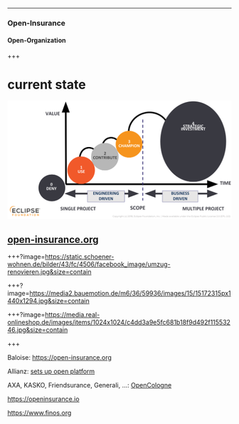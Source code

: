 ---

### Open-Insurance
#### Open-Organization

+++

# current state

![](https://github.com/baloise/open-source/raw/master/docs/arc42/images/os-maturity-model.png)

## [open-insurance.org](https://open-insurance.org)

+++?image=https://static.schoener-wohnen.de/bilder/43/fc/4506/facebook_image/umzug-renovieren.jpg&size=contain

+++?image=https://media2.bauemotion.de/m6/36/59936/images/15/15172315px1440x1294.jpg&size=contain

+++?image=https://media.real-onlineshop.de/images/items/1024x1024/c4dd3a9e5fc681b18f9d492f11553246.jpg&size=contain

+++

Baloise: https://open-insurance.org

Allianz: [sets up open platform](https://www.allianz.com/en/press/news/business/insurance/180129-allianz-sets-up-open-platform.html)

AXA, KASKO, Friendsurance, Generali, ...: [OpenCologne](http://deliverythinking.com/insurance-to-stay/)

https://openinsurance.io

https://www.finos.org
